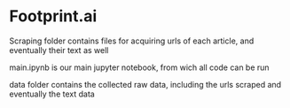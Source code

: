 # Footprint.ai

Scraping folder contains files for acquiring urls of each article, and eventually their text as well

main.ipynb is our main jupyter notebook, from wich all code can be run

data folder contains the collected raw data, including the urls scraped and eventually the text data
